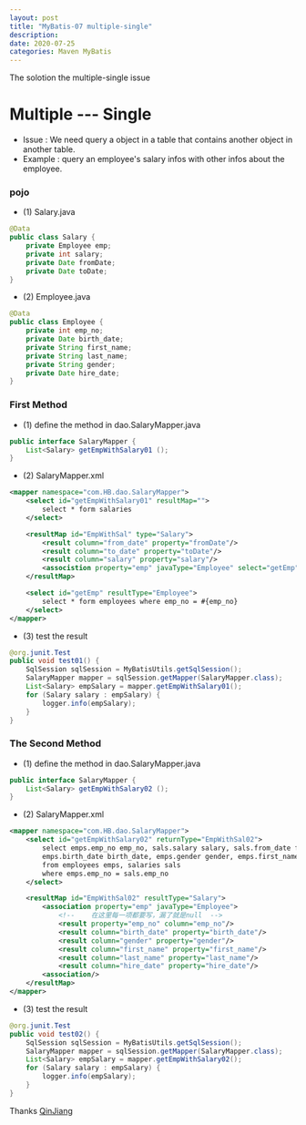 ```yaml
---
layout: post
title: "MyBatis-07 multiple-single"
description: 
date: 2020-07-25
categories: Maven MyBatis
---
```

The solotion the multiple-single issue

# Multiple --- Single

- Issue : We need query a object in a table that contains another object in another table.
- Example : query an employee's salary infos with other infos about the employee.

### pojo
- (1) Salary.java

```java
@Data
public class Salary {
    private Employee emp;
    private int salary;
    private Date fromDate;
    private Date toDate;
}
```
- (2) Employee.java

```java
@Data
public class Employee {
    private int emp_no;
    private Date birth_date;
    private String first_name;
    private String last_name;
    private String gender;
    private Date hire_date;
}
```

### First Method

- (1) define the method in dao.SalaryMapper.java

```java
public interface SalaryMapper {
    List<Salary> getEmpWithSalary01 ();
}
```

- (2) SalaryMapper.xml

```xml
<mapper namespace="com.HB.dao.SalaryMapper">
    <select id="getEmpWithSalary01" resultMap="">
        select * form salaries
    </select>

    <resultMap id="EmpWithSal" type="Salary">
        <result column="from_date" property="fromDate"/>
        <result column="to_date" property="toDate"/>
        <result column="salary" property="salary"/>
        <associstion property="emp" javaType="Employee" select="getEmp" column="emp_no"/>
    </resultMap>

    <select id="getEmp" resultType="Employee">
        select * form employees where emp_no = #{emp_no}
    </select>
</mapper>
```

- (3) test the result

```java
@org.junit.Test
public void test01() {
    SqlSession sqlSession = MyBatisUtils.getSqlSession();
    SalaryMapper mapper = sqlSession.getMapper(SalaryMapper.class);
    List<Salary> empSalary = mapper.getEmpWithSalary01();
    for (Salary salary : empSalary) {
        logger.info(empSalary);
    }
}
```

### The Second Method

- (1) define the method in dao.SalaryMapper.java

```java
public interface SalaryMapper {
    List<Salary> getEmpWithSalary02 ();
}
```

- (2) SalaryMapper.xml

```xml
<mapper namespace="com.HB.dao.SalaryMapper">
    <select id="getEmpWithSalary02" returnType="EmpWithSal02">
        select emps.emp_no emp_no, sals.salary salary, sals.from_date from_date, sals.to_date to_date,
        emps.birth_date birth_date, emps.gender gender, emps.first_name first_name, emps.last_name last_name, emps.hire_date hire_date
        from employees emps, salaries sals
        where emps.emp_no = sals.emp_no
    </select>

    <resultMap id="EmpWithSal02" resultType="Salary">
        <association property="emp" javaType="Employee">
            <!--    在这里每一项都要写，漏了就是null  -->
            <result property="emp_no" column="emp_no"/>
            <result column="birth_date" property="birth_date"/>
            <result column="gender" property="gender"/>
            <result column="first_name" property="first_name"/>
            <result column="last_name" property="last_name"/>
            <result column="hire_date" property="hire_date"/>
        <association/>
    </resultMap>
</mapper>
```

- (3) test the result

```java
@org.junit.Test
public void test02() {
    SqlSession sqlSession = MyBatisUtils.getSqlSession();
    SalaryMapper mapper = sqlSession.getMapper(SalaryMapper.class);
    List<Salary> empSalary = mapper.getEmpWithSalary02();
    for (Salary salary : empSalary) {
        logger.info(empSalary);
    }
}
```

Thanks [QinJiang](https://space.bilibili.com/95256449?spm_id_from=333.788.b_765f7570696e666f.2)